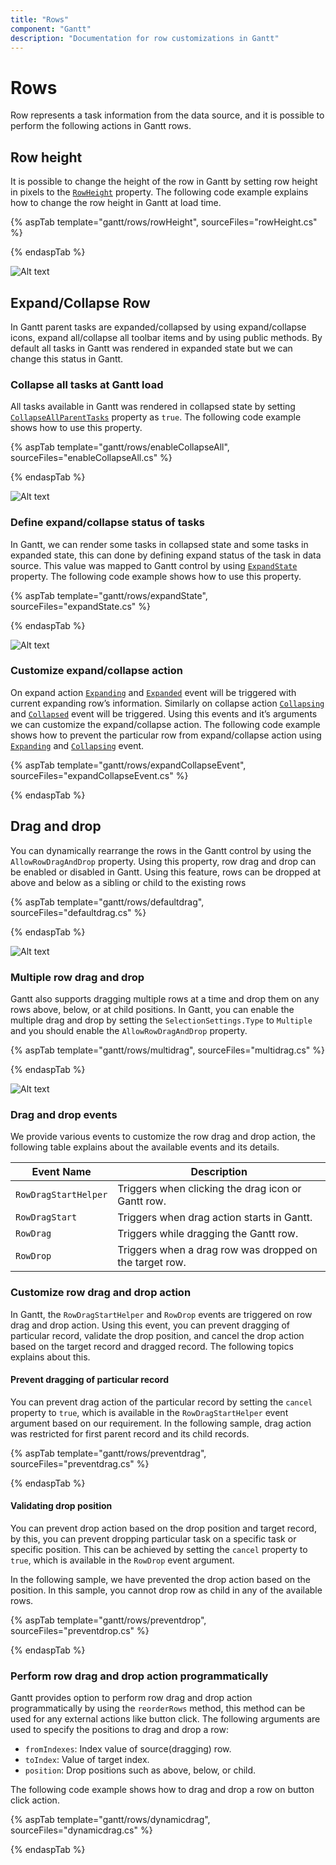 ```yaml
---
title: "Rows"
component: "Gantt"
description: "Documentation for row customizations in Gantt"
---
```


# Rows

Row represents a task information from the data source, and it is possible to perform the following actions in Gantt rows.

## Row height

It is possible to change the height of the row in Gantt by setting row height in pixels to the [`RowHeight`](https://help.syncfusion.com/cr/aspnetcore-js2/Syncfusion.EJ2.Gantt.Gantt.html#Syncfusion_EJ2_Gantt_Gantt_RowHeight) property. The following code example explains how to change the row height in Gantt at load time.

{% aspTab template="gantt/rows/rowHeight", sourceFiles="rowHeight.cs" %}

{% endaspTab %}

![Alt text](images/rowHeight.png)

## Expand/Collapse Row

In Gantt parent tasks are expanded/collapsed by using expand/collapse icons, expand all/collapse all toolbar items and by using public methods. By default all tasks in Gantt was rendered in expanded state but we can change this status in Gantt.

### Collapse all tasks at Gantt load

All tasks available in Gantt was rendered in collapsed state by setting [`CollapseAllParentTasks`](https://help.syncfusion.com/cr/aspnetcore-js2/Syncfusion.EJ2.Gantt.Gantt.html#Syncfusion_EJ2_Gantt_Gantt_CollapseAllParentTasks) property as `true`. The following code example shows how to use this property.

{% aspTab template="gantt/rows/enableCollapseAll", sourceFiles="enableCollapseAll.cs" %}

{% endaspTab %}

![Alt text](images/enableCollapseAll.png)

### Define expand/collapse status of tasks

In Gantt, we can render some tasks in collapsed state and some tasks in expanded state, this can done by defining expand status of the task in data source. This value was mapped to Gantt control by using [`ExpandState`](https://help.syncfusion.com/cr/aspnetcore-js2/Syncfusion.EJ2.Gantt.GanttTaskFields.html#Syncfusion_EJ2_Gantt_GanttTaskFields_ExpandState) property. The following code example shows how to use this property.

{% aspTab template="gantt/rows/expandState", sourceFiles="expandState.cs" %}

{% endaspTab %}

![Alt text](images/expandState.png)

### Customize expand/collapse action

On expand action [`Expanding`](https://help.syncfusion.com/cr/aspnetcore-js2/Syncfusion.EJ2.Gantt.Gantt.html#Syncfusion_EJ2_Gantt_Gantt_Expanding) and [`Expanded`](https://help.syncfusion.com/cr/aspnetcore-js2/Syncfusion.EJ2.Gantt.Gantt.html#Syncfusion_EJ2_Gantt_Gantt_Expanded) event will be triggered with current expanding row’s information. Similarly on collapse action [`Collapsing`](https://help.syncfusion.com/cr/aspnetcore-js2/Syncfusion.EJ2.Gantt.Gantt.html#Syncfusion_EJ2_Gantt_Gantt_Collapsing) and [`Collapsed`](https://help.syncfusion.com/cr/aspnetcore-js2/Syncfusion.EJ2.Gantt.Gantt.html#Syncfusion_EJ2_Gantt_Gantt_Collapsed) event will be triggered. Using this events and it’s arguments we can customize the expand/collapse action. The following code example shows how to prevent the particular row from expand/collapse action using [`Expanding`](https://help.syncfusion.com/cr/aspnetcore-js2/Syncfusion.EJ2.Gantt.Gantt.html#Syncfusion_EJ2_Gantt_Gantt_Expanding) and [`Collapsing`](https://help.syncfusion.com/cr/aspnetcore-js2/Syncfusion.EJ2.Gantt.Gantt.html#Syncfusion_EJ2_Gantt_Gantt_Collapsing) event.

{% aspTab template="gantt/rows/expandCollapseEvent", sourceFiles="expandCollapseEvent.cs" %}

{% endaspTab %}

## Drag and drop

You can dynamically rearrange the rows in the Gantt control by using the `AllowRowDragAndDrop` property. Using this property, row drag and drop can be enabled or disabled in Gantt. Using this feature, rows can be dropped at above and below as a sibling or child to the existing rows

{% aspTab template="gantt/rows/defaultdrag", sourceFiles="defaultdrag.cs" %}

{% endaspTab %}

![Alt text](images/defaultdrag.png)

### Multiple row drag and drop

Gantt also supports dragging multiple rows at a time and drop them on any rows above, below, or at child positions. In Gantt, you can enable the multiple drag and drop by setting the `SelectionSettings.Type` to `Multiple` and you should enable the `AllowRowDragAndDrop` property.

{% aspTab template="gantt/rows/multidrag", sourceFiles="multidrag.cs" %}

{% endaspTab %}

![Alt text](images/multidrag.png)

### Drag and drop events

We provide various events to customize the row drag and drop action, the following table explains about the available events and its details.

Event Name |Description
-----|-----
`RowDragStartHelper`  |Triggers when clicking the drag icon or Gantt row.
`RowDragStart`  |Triggers when drag action starts in Gantt.
`RowDrag`  |Triggers while dragging the Gantt row.
`RowDrop`  |Triggers when a drag row was dropped on the target row.

### Customize row drag and drop action

In Gantt, the `RowDragStartHelper` and `RowDrop` events are triggered on row drag and drop action. Using this event, you can prevent dragging of particular record, validate the drop position, and cancel the drop action based on the target record and dragged record. The following topics explains about this.

#### Prevent dragging of particular record

You can prevent drag action of the particular record by setting the `cancel` property to `true`, which is available in the `RowDragStartHelper` event argument based on our requirement. In the following sample, drag action was restricted for first parent record and its child records.

{% aspTab template="gantt/rows/preventdrag", sourceFiles="preventdrag.cs" %}

{% endaspTab %}

#### Validating drop position

You can prevent drop action based on the drop position and target record, by this, you can prevent dropping particular task on a specific task or specific position. This can be achieved by setting the `cancel` property to `true`, which is available in the `RowDrop` event argument.

In the following sample, we have prevented the drop action based on the position. In this sample, you cannot drop row as child in any of the available rows.

{% aspTab template="gantt/rows/preventdrop", sourceFiles="preventdrop.cs" %}

{% endaspTab %}

### Perform row drag and drop action programmatically

Gantt provides option to perform row drag and drop action programmatically by using the `reorderRows` method, this method can be used for any external actions like button click.
The following arguments are used to specify the positions to drag and drop a row:

* `fromIndexes`: Index value of source(dragging) row.
* `toIndex`: Value of target index.
* `position`: Drop positions such as above, below, or child.

The following code example shows how to drag and drop a row on button click action.

{% aspTab template="gantt/rows/dynamicdrag", sourceFiles="dynamicdrag.cs" %}

{% endaspTab %}